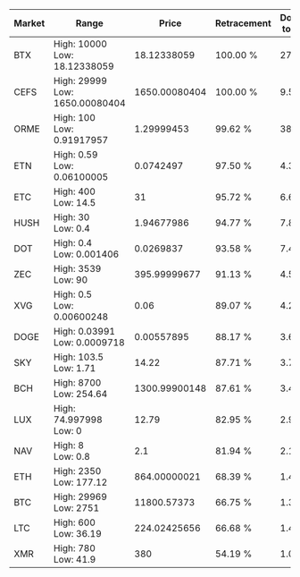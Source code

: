 | Market | Range | Price| Retracement | Doubles to 50% |
| --- | --- | --- | --- | --- |
| BTX | High: 10000<br />Low: 18.12338059 | 18.12338059 | 100.00 % | 276.39 |
| CEFS | High: 29999<br />Low: 1650.00080404 | 1650.00080404 | 100.00 % | 9.59 |
| ORME | High: 100<br />Low: 0.91917957 | 1.29999453 | 99.62 % | 38.82 |
| ETN | High: 0.59<br />Low: 0.06100005 | 0.0742497 | 97.50 % | 4.38 |
| ETC | High: 400<br />Low: 14.5 | 31 | 95.72 % | 6.69 |
| HUSH | High: 30<br />Low: 0.4 | 1.94677986 | 94.77 % | 7.81 |
| DOT | High: 0.4<br />Low: 0.001406 | 0.0269837 | 93.58 % | 7.44 |
| ZEC | High: 3539<br />Low: 90 | 395.99999677 | 91.13 % | 4.58 |
| XVG | High: 0.5<br />Low: 0.00600248 | 0.06 | 89.07 % | 4.22 |
| DOGE | High: 0.03991<br />Low: 0.0009718 | 0.00557895 | 88.17 % | 3.66 |
| SKY | High: 103.5<br />Low: 1.71 | 14.22 | 87.71 % | 3.70 |
| BCH | High: 8700<br />Low: 254.64 | 1300.99900148 | 87.61 % | 3.44 |
| LUX | High: 74.997998<br />Low: 0 | 12.79 | 82.95 % | 2.93 |
| NAV | High: 8<br />Low: 0.8 | 2.1 | 81.94 % | 2.10 |
| ETH | High: 2350<br />Low: 177.12 | 864.00000021 | 68.39 % | 1.46 |
| BTC | High: 29969<br />Low: 2751 | 11800.57373 | 66.75 % | 1.39 |
| LTC | High: 600<br />Low: 36.19 | 224.02425656 | 66.68 % | 1.42 |
| XMR | High: 780<br />Low: 41.9 | 380 | 54.19 % | 1.08 |
